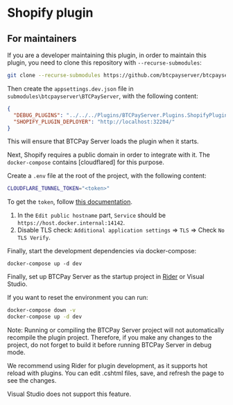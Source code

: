 # Shopify plugin

## For maintainers

If you are a developer maintaining this plugin, in order to maintain this plugin, you need to clone this repository with ``--recurse-submodules``:

```bash
git clone --recurse-submodules https://github.com/btcpayserver/btcpayserver-shopify-plugin
```

Then create the `appsettings.dev.json` file in `submodules\btcpayserver\BTCPayServer`, with the following content:
```json
{
  "DEBUG_PLUGINS": "../../../Plugins/BTCPayServer.Plugins.ShopifyPlugin/bin/Debug/net8.0/BTCPayServer.Plugins.ShopifyPlugin.dll",
  "SHOPIFY_PLUGIN_DEPLOYER": "http://localhost:32204/"
}
```

This will ensure that BTCPay Server loads the plugin when it starts.

Next, Shopify requires a public domain in order to integrate with it. The `docker-compose` contains [cloudflared] for this purpose.

Create a `.env` file at the root of the project, with the following content:
```bash
CLOUDFLARE_TUNNEL_TOKEN="<token>"
```

To get the `token`, follow [this documentation](https://github.com/btcpayserver/btcpayserver-docker/blob/master/docs/cloudflare-tunnel.md).

1. In the `Edit public hostname` part, `Service` should be `https://host.docker.internal:14142`.
2. Disable TLS check: `Additional application settings` => `TLS` => Check `No TLS Verify`. 

Finally, start the development dependencies via docker-compose:

```
docker-compose up -d dev
```

Finally, set up BTCPay Server as the startup project in [Rider](https://www.jetbrains.com/rider/) or Visual Studio.

If you want to reset the environment you can run:

```bash
docker-compose down -v
docker-compose up -d dev
```

Note: Running or compiling the BTCPay Server project will not automatically recompile the plugin project. Therefore, if you make any changes to the project, do not forget to build it before running BTCPay Server in debug mode.

We recommend using Rider for plugin development, as it supports hot reload with plugins. You can edit .cshtml files, save, and refresh the page to see the changes.

Visual Studio does not support this feature.


